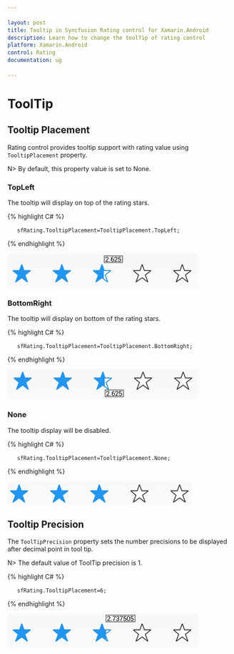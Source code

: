 ```yaml
---

layout: post
title: Tooltip in Syncfusion Rating control for Xamarin.Android
description: Learn how to change the toolTip of rating control
platform: Xamarin.Android
control: Rating
documentation: ug

---
```


# ToolTip

## Tooltip Placement

Rating control provides tooltip support with rating value using `TooltipPlacement` property. 

N> By default, this property value is set to None.

### TopLeft 

The tooltip will display on top of the rating stars. 

{% highlight C# %}

	   sfRating.TooltipPlacement=TooltipPlacement.TopLeft;

{% endhighlight %}

![](images/leftTop.jpg) 

### BottomRight

The tooltip will display on bottom of the rating stars. 

{% highlight C# %}

	   sfRating.TooltipPlacement=TooltipPlacement.BottomRight;

{% endhighlight %}

![](images/rightBottom.jpg)

### None

The tooltip display will be disabled.

{% highlight C# %}

	   sfRating.TooltipPlacement=TooltipPlacement.None;

{% endhighlight %}

![](images/null.jpg)

## Tooltip Precision

The `ToolTipPrecision` property sets the number precisions to be displayed after decimal point in tool tip. 

N> The default value of ToolTip precision is 1. 

{% highlight C# %}

       sfRating.TooltipPlacement=6;

{% endhighlight %}

![](images/toolTipPrecision.jpg)

